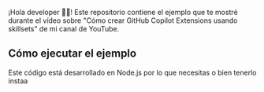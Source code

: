 ¡Hola developer 👋🏻! Este repositorio contiene el ejemplo que te mostré durante el vídeo sobre "Cómo crear GitHub Copilot Extensions usando skillsets" de mi canal de YouTube.

## Cómo ejecutar el ejemplo

Este código está desarrollado en Node.js por lo que necesitas o bien tenerlo instaa